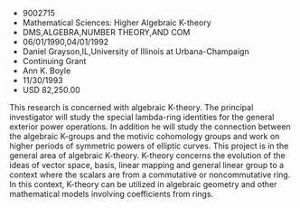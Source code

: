 
* 9002715
* Mathematical Sciences: Higher Algebraic K-theory
* DMS,ALGEBRA,NUMBER THEORY,AND COM
* 06/01/1990,04/01/1992
* Daniel Grayson,IL,University of Illinois at Urbana-Champaign
* Continuing Grant
* Ann K. Boyle
* 11/30/1993
* USD 82,250.00

This research is concerned with algebraic K-theory. The principal investigator
will study the special lambda-ring identities for the general exterior power
operations. In addition he will study the connection between the algebraic
K-groups and the motivic cohomology groups and work on higher periods of
symmetric powers of elliptic curves. This project is in the general area of
algebraic K-theory. K-theory concerns the evolution of the ideas of vector
space, basis, linear mapping and general linear group to a context where the
scalars are from a commutative or noncommutative ring. In this context, K-theory
can be utilized in algebraic geometry and other mathematical models involving
coefficients from rings.
